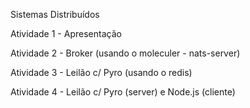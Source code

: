 Sistemas Distribuídos


Atividade 1 - Apresentação


Atividade 2 - Broker (usando o moleculer - nats-server)


Atividade 3 - Leilão c/ Pyro (usando o redis)


Atividade 4 - Leilão c/ Pyro (server) e Node.js (cliente)
